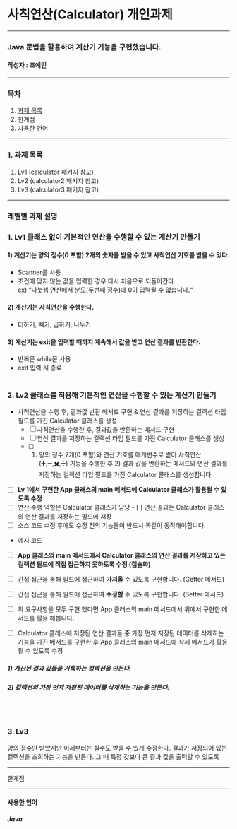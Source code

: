 # 사칙연산(Calculator) 개인과제
___
### Java 문법을 활용하여 계산기 기능을 구현했습니다.
#### 작성자 : 조예인
___
### 목차
1. [과제 목록](#1.과제-목록)
2. 한계점
3. 사용한 언어
___
### 1. 과제 목록
1. Lv1 (calculator 패키지 참고)
2. Lv2 (calculator2 패키지 참고)
3. Lv3 (calculator3 패키지 참고)
___
### 레벨별 과제 설명
### 1. Lv1 클래스 없이 기본적인 연산을 수행할 수 있는 계산기 만들기
####  1) 계산기는 양의 정수(0 포함) 2개의 숫자를 받을 수 있고 사칙연산 기호를 받을 수 있다.
- Scanner를 사용
- 조건에 맞지 않는 값을 입력한 경우 다시 처음으로 되돌아간다. <br/>
 ex) “나눗셈 연산에서 분모(두번째 정수)에 0이 입력될 수 없습니다.“
####  2) 계산기는 사칙연산을 수행한다.
- 더하기, 빼기, 곱하기, 나누기
####  3) 계산기는 exit을 입력할 때까지 계속해서 값을 받고 연산 결과를 반환한다.
- 반복문 while문 사용
- exit 입력 시 종료
</br></br>
### 2. Lv2 클래스를 적용해 기본적인 연산을 수행할 수 있는 계산기 만들기
- 사칙연산을 수행 후, 결과값 반환 메서드 구현 & 연산 결과를 저장하는 컬렉션 타입 필드를 가진 Calculator 클래스를 생성
  - [ ]  사칙연산을 수행한 후, 결과값을 반환하는 메서드 구현
  - [ ]  연산 결과를 저장하는 컬렉션 타입 필드를 가진 Calculator 클래스를 생성
  - [ ]  1) 양의 정수 2개(0 포함)와 연산 기호를 매개변수로 받아 사칙연산(➕,➖,✖️,➗) 기능을 수행한 후 2) 결과 값을 반환하는 메서드와 연산 결과를 저장하는 컬렉션 타입 필드를 가진 Calculator 클래스를 생성합니다.


- [ ]  **Lv 1에서 구현한 App 클래스의 main 메서드에 Calculator 클래스가 활용될 수 있도록 수정**
  - [ ]  연산 수행 역할은 Calculator 클래스가 담당
    - [ ]  연산 결과는 Calculator 클래스의 연산 결과를 저장하는 필드에 저장
  - [ ]  소스 코드 수정 후에도 수정 전의 기능들이 반드시 똑같이 동작해야합니다.
  - 예시 코드


- [ ]  **App 클래스의 main 메서드에서 Calculator 클래스의 연산 결과를 저장하고 있는 컬렉션 필드에 직접 접근하지 못하도록 수정 (캡슐화)**
  - [ ]  간접 접근을 통해 필드에 접근하여 **가져올** 수 있도록 구현합니다. (Getter 메서드)
  - [ ]  간접 접근을 통해 필드에 접근하여 **수정할** 수 있도록 구현합니다. (Setter 메서드)
  - [ ]  위 요구사항을 모두 구현 했다면 App 클래스의 main 메서드에서 위에서 구현한 메서드를 활용 해봅니다.


- [ ]  Calculator 클래스에 저장된 연산 결과들 중 가장 먼저 저장된 데이터를 삭제하는 기능을 가진 메서드를 구현한 후 App 클래스의 main 메서드에 삭제 메서드가 활용될 수 있도록 수정



##### 1) 계산된 결과 값들을 기록하는 컬렉션을 만든다.
##### 2) 컬렉션의 가장 먼저 저장된 데이터를 삭제하는 기능을 만든다.

</br></br>
### 3. Lv3
양의 정수만 받았지만 이제부터는 실수도 받을 수 있게 수정한다.
결과가 저장되어 있는 컬렉션을 조회하는 기능을 만든다. 그 때 특정 갓보다 큰 결과 값을 출력할 수 있도록
___
한계점
___
#### 사용한 언어
##### Java
